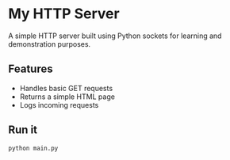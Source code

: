# My HTTP Server

A simple HTTP server built using Python sockets for learning and demonstration purposes.

## Features

- Handles basic GET requests
- Returns a simple HTML page
- Logs incoming requests

## Run it

```bash
python main.py
